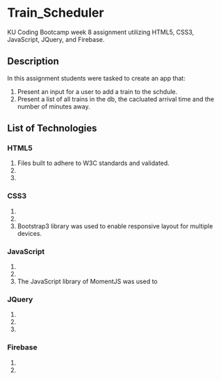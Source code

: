 # Train_Scheduler
KU Coding Bootcamp week 8 assignment utilizing HTML5, CSS3, JavaScript, JQuery, and Firebase.

## Description
In this assignment students were tasked to create an app that:
1. Present an input for a user to add a train to the schdule.
1. Present a list of all trains in the db, the cacluated arrival time and the number of minutes away.

## List of Technologies

### HTML5
1. Files built to adhere to W3C standards and validated.
1. 
1. 

### CSS3
1.
1.
1. Bootstrap3 library was used to enable responsive layout for multiple devices.

### JavaScript
1.
1.
1. The JavaScript library of MomentJS was used to 

### JQuery
1.
1.
1.

### Firebase
1.
1.

